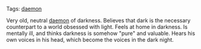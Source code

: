 Tags: [daemon](Daemons)

Very old, neutral [daemon](Daemons) of darkness. Believes that dark is the necessary counterpart to a world obsessed with light. Feels at home in darkness. Is mentally ill, and thinks darkness is somehow "pure" and valuable. Hears his own voices in his head, which become the voices in the dark night.